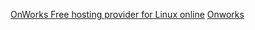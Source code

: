 
[OnWorks Free hosting provider for Linux online](https://www.onworks.net/)
[Onworks](https://www.onworks.net/?=0&service=lang-en-en)
